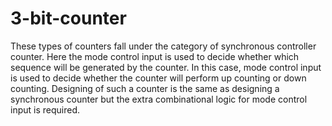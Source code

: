 # 3-bit-counter
These types of counters fall under the category of synchronous controller counter.
Here the mode control input is used to decide whether which sequence will be generated by the counter.
In this case, mode control input is used to decide whether the counter will perform up counting or down counting.
Designing of such a counter is the same as designing a synchronous counter but the extra combinational logic for mode control input is required.
